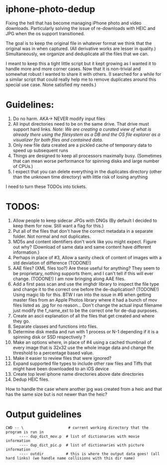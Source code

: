 # iphone-photo-dedup
Fixing the hell that has become managing iPhone photo and video downloads. Particularly solving the issue of re-downloads with HEIC and JPG when the os support transitioned.

The goal is to keep the original file in whatever format we think that the original was in when captured. (All derivative works are lesser in quality.) Simultaneously, we organize and deduplicate all the files that we can.

I meant to keep this a tight little script but it kept growing as I wanted it to handle more and more corner cases. Now that it is non-trivial and somewhat robust I wanted to share it with others. (I searched for a while for a similar script that could really help me to remove duplicates around this special use case. None satisfied my needs.)

# Guidelines:
1. Do no harm. AKA-> NEVER modify input files
2. All input directories need to be on the same drive. That drive must support hard links.
*Note: We are creating a curated view of what is already there using the filesystem as a DB and the OS file explorer as a visualizer for both files and contained data.*
3. Only new file data created are a pickled cache of temporary data to speed up subsequent runs
4. Things are designed to keep all processors maximally busy. (Sometimes that can mean worse performance for spinning disks and large number of CPUs.)
5. I expect that you can delete everything in the duplicates directory (other than the unknown time directory) with little risk of losing anything

I need to turn these TODOs into tickets.
# TODOS:
1. Allow people to keep sidecar JPGs with DNGs (By default I decided to keep them for now. Still want a flag for this.)
2. Put all of the files that don't have the correct metadata in a separate folder. Not normal and not duplicates.
3. MD5s and content identifiers don't work like you might expect. Figure out why? (Download of same data and same content have different information.)
4. Perhaps in place of #3, Allow a sanity check of content of images with a std deviation of difference (TODONE!)
5. AAE files? (XML files too?) Are these useful for anything? They seem to be proprietary, nothing supports them, and I can't tell if this will ever change. (TODONE!) I am now bringing along AAE files.
6. Add a first pass scan and use the imghdr library to inspect the file type and change it to the correct one before the de-duplication? (TODONE!) Using magic lib for this.
BTW I ran into the issue in #6 when getting master files from an Apple Photos library where it had a bunch of mov files listed as .jpg for no reason...
Don't change the actual input filename just modify the f_name_ext to be the correct one for de-dup purposes.
7. Create an ascii explanation of all the files that get created and where they go.
8. Separate classes and functions into files.
9. Determine disk media and run with 1 process or N-1 depending if it is a spinning disk or SSD respectively ?
10. Make an options where, in place of #4 using a cached thumbnail of every image that is 32x32 use the whole image data and change the threshold to a percentage based value.
11. Make it easier to review files that were ignored?
12. Expand supported file types to include other raw files and Tiffs that might have been downloaded to an iOS device
13. Create top level iphone name directories above date directories
14. Dedup HEIC files.

How to handle the case where another jpg was created from a heic and
that has the same size but is not newer than the heic?

# Output guidelines
```
CWD -- \                    # current working directory that the program is run in
      ---- dup_dict_mov.p  # list of dictionaries with movie information
      ---- dup_dict_pic.p  # list of dictionaries with picture information
      ---- outdir          # this is where the output data goes! (all hard links) (we handle name collisions with this dir name)
```
